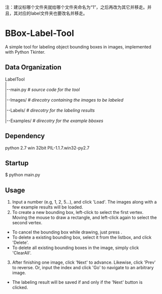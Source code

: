 注：建议标哪个文件夹就给哪个文件夹命名为“1”，之后再改为其它并移走。并且，其对应的label文件夹也要改名并移走。



BBox-Label-Tool
===============

A simple tool for labeling object bounding boxes in images, implemented with Python Tkinter.

Data Organization
-----------------
LabelTool  
|  
|--main.py   *# source code for the tool*  
|  
|--Images/   *# direcotry containing the images to be labeled*  
|  
|--Labels/   *# direcotry for the labeling results*  
|  
|--Examples/  *# direcotry for the example bboxes*  

Dependency
----------
python 2.7 win 32bit
PIL-1.1.7.win32-py2.7

Startup
-------
$ python main.py

Usage
-----
1. Input a number (e.g, 1, 2, 5...), and click 'Load'. The images along with a few example results will be loaded.
2. To create a new bounding box, left-click to select the first vertex. Moving the mouse to draw a rectangle, and left-click again to select the second vertex.
  - To cancel the bounding box while drawing, just press <Esc>.
  - To delete a existing bounding box, select it from the listbox, and click 'Delete'.
  - To delete all existing bounding boxes in the image, simply click 'ClearAll'.
3. After finishing one image, click 'Next' to advance. Likewise, click 'Prev' to reverse. Or, input the index and click 'Go' to navigate to an arbitrary image.
  - The labeling result will be saved if and only if the 'Next' button is clicked.
